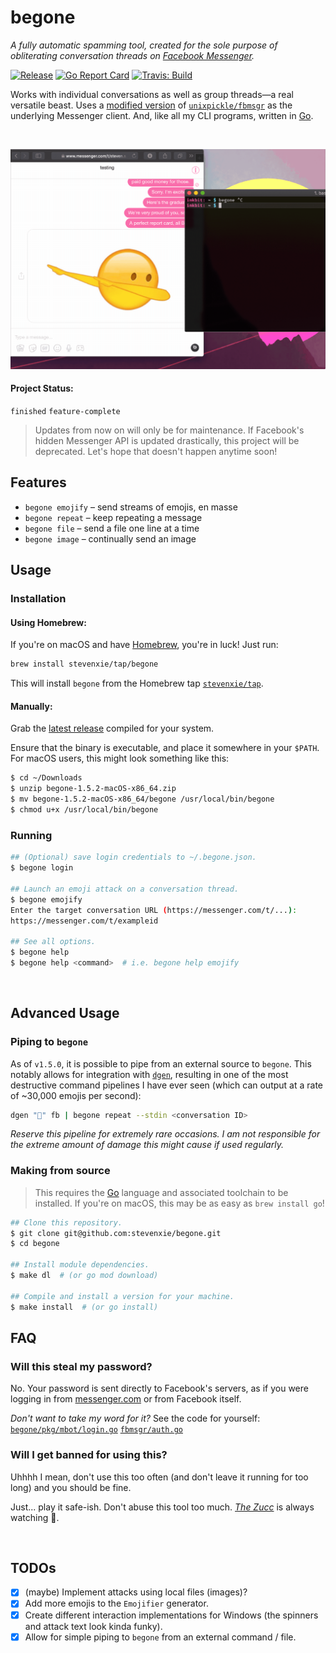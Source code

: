 # begone

_A fully automatic spamming tool, created for the sole purpose of obliterating
conversation threads on [Facebook Messenger](https://messenger.com)._

[![Release][release-img]][release]
[![Go Report Card][grp-img]][grp]
[![Travis: Build][travis-img]][travis]

Works with individual conversations as well as group threads—a real versatile
beast. Uses a [modified version](https://github.com/stevenxie/fbmsgr) of
[`unixpickle/fbmsgr`](https://github.com/unixpickle/fbmsgr) as the underlying
Messenger client. And, like all my CLI programs, written in
[Go](https://golang.org).

<br />
<p align="center">
  <img src="./.github/demo.gif" width=600>
</p>

#### Project Status:

`finished` `feature-complete`

> Updates from now on will only be for maintenance. If Facebook's hidden
> Messenger API is updated drastically, this project will be deprecated. Let's
> hope that doesn't happen anytime soon!

## Features

- `begone emojify` – send streams of emojis, en masse
- `begone repeat` – keep repeating a message
- `begone file` – send a file one line at a time
- `begone image` – continually send an image

## Usage

### Installation

#### Using Homebrew:

If you're on macOS and have [Homebrew](https://brew.sh), you're in luck! Just
run:

```bash
brew install stevenxie/tap/begone
```

This will install `begone` from the Homebrew tap
[`stevenxie/tap`](https://github.com/stevenxie/homebrew-tap).

#### Manually:

Grab the [latest release](https://github.com/stevenxie/begone/releases) compiled
for your system.

Ensure that the binary is executable, and place it somewhere in your `$PATH`.
For macOS users, this might look something like this:

```bash
$ cd ~/Downloads
$ unzip begone-1.5.2-macOS-x86_64.zip
$ mv begone-1.5.2-macOS-x86_64/begone /usr/local/bin/begone
$ chmod u+x /usr/local/bin/begone
```

### Running

```bash
## (Optional) save login credentials to ~/.begone.json.
$ begone login

## Launch an emoji attack on a conversation thread.
$ begone emojify
Enter the target conversation URL (https://messenger.com/t/...):
https://messenger.com/t/exampleid

## See all options.
$ begone help
$ begone help <command>  # i.e. begone help emojify
```

<br />

## Advanced Usage

### Piping to `begone`

As of `v1.5.0`, it is possible to pipe from an external source to `begone`. This
notably allows for integration with [`dgen`](https://github.com/stevenxie/dgen),
resulting in one of the most destructive command pipelines I have ever seen (which can
output at a rate of ~30,000 emojis per second):

```bash
dgen "👅" fb | begone repeat --stdin <conversation ID>
```

_Reserve this pipeline for extremely rare occasions. I am not responsible for
the extreme amount of damage this might cause if used regularly._

### Making from source

> This requires the [Go](https://golang.org) language and associated toolchain
> to be installed. If you're on macOS, this may be as easy as
> `brew install go`!

```bash
## Clone this repository.
$ git clone git@github.com:stevenxie/begone.git
$ cd begone

## Install module dependencies.
$ make dl  # (or go mod download)

## Compile and install a version for your machine.
$ make install  # (or go install)
```

## FAQ

### Will this steal my password?

No. Your password is sent directly to Facebook's servers, as if you were logging
in from [messenger.com](https://www.messenger.com) or from Facebook itself.

_Don't want to take my word for it?_ See the code for yourself:
[`begone/pkg/mbot/login.go`](https://github.com/stevenxie/begone/blob/master/pkg/mbot/login.go#L14)
[`fbmsgr/auth.go`](https://github.com/stevenxie/fbmsgr/blob/27295a7d480147bdf80f88f01ac9d0fc4b4dffba/auth.go#L76)

### Will I get banned for using this?

Uhhhh I mean, don't use this too often (and don't leave it running for too long)
and you should be fine.

Just... play it safe-ish. Don't abuse this tool too much.
[_The Zucc_](https://www.urbandictionary.com/define.php?term=The%20Zucc) is
always watching 👀.

<br />

## TODOs

- [x] (maybe) Implement attacks using local files (images)?
- [x] Add more emojis to the `Emojifier` generator.
- [x] Create different interaction implementations for Windows (the spinners
      and attack text look kinda funky).
- [x] Allow for simple piping to `begone` from an external command / file.

[grp]: https://goreportcard.com/report/github.com/stevenxie/begone
[grp-img]: https://goreportcard.com/badge/github.com/stevenxie/begone
[release]: https://github.com/stevenxie/begone/releases
[release-img]: https://img.shields.io/github/release/stevenxie/begone.svg
[travis]: https://travis-ci.com/stevenxie/begone
[travis-img]: https://travis-ci.com/stevenxie/begone.svg?branch=master
